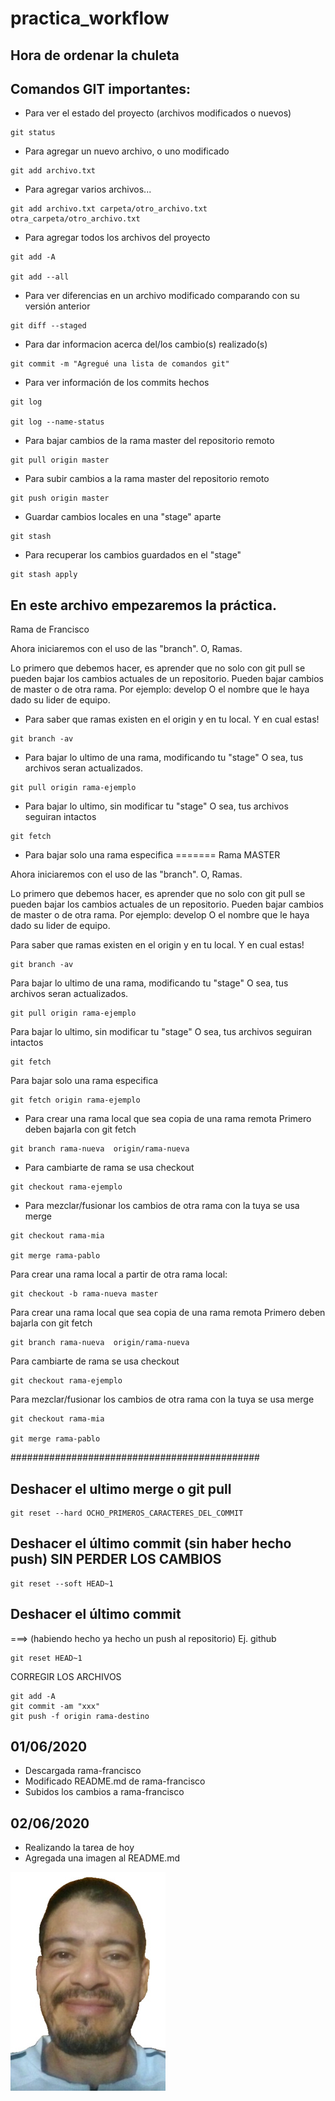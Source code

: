 # practica_workflow

## Hora de ordenar la chuleta
## Comandos GIT importantes:

- Para ver el estado del proyecto (archivos modificados o nuevos)
```Shell
git status
```

- Para agregar un nuevo archivo, o uno modificado
```Shell
git add archivo.txt
```
- Para agregar varios archivos...
```Shell
git add archivo.txt carpeta/otro_archivo.txt otra_carpeta/otro_archivo.txt
```
- Para agregar todos los archivos del proyecto
```Shell
git add -A

git add --all
```

- Para ver diferencias en un archivo modificado comparando con su versión anterior
```Shell
git diff --staged
```

- Para dar informacion acerca del/los cambio(s) realizado(s)
```Shell
git commit -m "Agregué una lista de comandos git"
```
- Para ver información de los commits hechos
```Shell
git log

git log --name-status
```

- Para bajar cambios de la rama master del repositorio remoto
```Shell
git pull origin master
```
- Para subir cambios a la rama master del repositorio remoto
```Shell
git push origin master
```

- Guardar cambios locales en una "stage" aparte
```Shell
git stash
```
- Para recuperar los cambios guardados en el "stage"
```Shell
git stash apply
```

## En este archivo empezaremos la práctica. 

Rama de Francisco

Ahora iniciaremos con el uso de las "branch". O, Ramas.

Lo primero que debemos hacer, es aprender que no solo con git pull
se pueden bajar los cambios actuales de un repositorio.
Pueden bajar cambios de master o de otra rama. Por ejemplo: develop
O el nombre que le haya dado su lider de equipo.

- Para saber que ramas existen en el origin y en tu local. Y en cual estas!
```Shell
git branch -av
```

- Para bajar lo ultimo de una rama, modificando tu "stage"
O sea, tus archivos seran actualizados.
```Shell
git pull origin rama-ejemplo
```

- Para bajar lo ultimo, sin modificar tu "stage"
O sea, tus archivos seguiran intactos
```Shell
git fetch
```

- Para bajar solo una rama especifica
=======
Rama MASTER

Ahora iniciaremos con el uso de las "branch". O, Ramas.

Lo primero que debemos hacer, es aprender que no solo con git pull se pueden bajar los cambios actuales de un repositorio. Pueden bajar cambios de master o de otra rama. Por ejemplo: develop O el nombre que le haya dado su lider de equipo.

Para saber que ramas existen en el origin y en tu local. Y en cual estas!
```Shell
git branch -av
```
Para bajar lo ultimo de una rama, modificando tu "stage" O sea, tus archivos seran actualizados.
```Shell
git pull origin rama-ejemplo
```
Para bajar lo ultimo, sin modificar tu "stage" O sea, tus archivos seguiran intactos
```Shell
git fetch
```
Para bajar solo una rama especifica
```Shell
git fetch origin rama-ejemplo
```
- Para crear una rama local que sea copia de una rama remota
Primero deben bajarla con git fetch
```Shell
git branch rama-nueva  origin/rama-nueva
```

- Para cambiarte de rama se usa checkout
```Shell
git checkout rama-ejemplo
```

- Para mezclar/fusionar los cambios de otra rama con la tuya se usa merge
```Shell
git checkout rama-mia

git merge rama-pablo
```

Para crear una rama local a partir de otra rama local:
```Shell
git checkout -b rama-nueva master
```

Para crear una rama local que sea copia de una rama remota Primero deben bajarla con git fetch
```Shell
git branch rama-nueva  origin/rama-nueva
```
Para cambiarte de rama se usa checkout
```Shell
git checkout rama-ejemplo
```
Para mezclar/fusionar los cambios de otra rama con la tuya se usa merge
```Shell
git checkout rama-mia

git merge rama-pablo
```

#############################################

## Deshacer el ultimo merge o git pull
```Shell
git reset --hard OCHO_PRIMEROS_CARACTERES_DEL_COMMIT
```
## Deshacer el último commit (sin haber hecho push) SIN PERDER LOS CAMBIOS
```Shell
git reset --soft HEAD~1
```

## Deshacer el último commit 
===> (habiendo hecho ya hecho un push al repositorio) Ej. github
```Shell
git reset HEAD~1
```
CORREGIR LOS ARCHIVOS
```Shell
git add -A
git commit -am "xxx"
git push -f origin rama-destino
``` 

## 01/06/2020

- Descargada rama-francisco
- Modificado README.md de rama-francisco
- Subidos los cambios a rama-francisco

## 02/06/2020

- Realizando la tarea de hoy
- Agregada una imagen al README.md

![Francisco](fjss.jpg)


